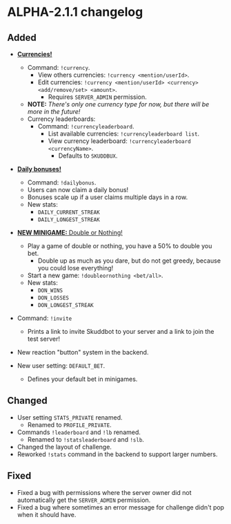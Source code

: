 # ALPHA-2.1.1 changelog
## Added
- [**Currencies!**](https://wiki.skuddbot.xyz/features/currencies)
  - Command: `!currency`.
    - View others currencies: `!currency <mention/userId>`.
    - Edit currencies: `!currency <mention/userId> <currency> <add/remove/set> <amount>`.
      - Requires `SERVER_ADMIN` permission.
  - **NOTE:** *There's only one currency type for now, but there will be more in the future!*
  - Currency leaderboards:
      - Command: `!currencyleaderboard`.
        - List available currencies: `!currencyleaderboard list`.
        - View currency leaderboard: `!currencyleaderboard <currencyName>`.
          - Defaults to `SKUDDBUX`.
- [**Daily bonuses!**](https://wiki.skuddbot.xyz/systems/daily-bonus)
  - Command: `!dailybonus`.
  - Users can now claim a daily bonus!
  - Bonuses scale up if a user claims multiple days in a row.
  - New stats:
    - `DAILY_CURRENT_STREAK`
    - `DAILY_LONGEST_STREAK`
- [**NEW MINIGAME:** Double or Nothing!](https://wiki.skuddbot.xyz/minigames/double-or-nothing)
  - Play a game of double or nothing, you have a 50% to double you bet.
    - Double up as much as you dare, but do not get greedy, because you could lose everything!
  - Start a new game: `!doubleornothing <bet/all>`.
  - New stats:
    - `DON_WINS`
    - `DON_LOSSES`
    - `DON_LONGEST_STREAK`

- Command: `!invite`
  - Prints a link to invite Skuddbot to your server and a link to join the test server!
- New reaction "button" system in the backend.
- New user setting: `DEFAULT_BET`.
  - Defines your default bet in minigames.

## Changed
- User setting `STATS_PRIVATE` renamed.
  - Renamed to `PROFILE_PRIVATE`.
- Commands `!leaderboard` and `!lb` renamed.
  - Renamed to `!statsleaderboard` and `!slb`.
- Changed the layout of challenge.
- Reworked `!stats` command in the backend to support larger numbers.

## Fixed
- Fixed a bug with permissions where the server owner did not automatically get the `SERVER_ADMIN` permission.
- Fixed a bug where sometimes an error message for challenge didn't pop when it should have.
